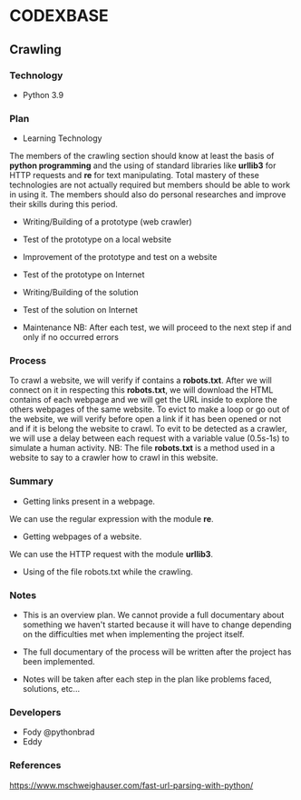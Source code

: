 # CODEXBASE
## Crawling

### Technology
- Python 3.9

### Plan

- Learning Technology

The members of the crawling section should know at least the basis of **python programming** and the using of standard libraries like **urllib3** for HTTP requests and **re** for text manipulating. Total mastery of these technologies are not actually required but members should be able to work in using it.
The members should also do personal researches and improve their skills during this period.

- Writing/Building of a prototype (web crawler)

- Test of the prototype on a local website

- Improvement of the prototype and test on a website

- Test of the prototype on Internet

- Writing/Building of the solution

- Test of the solution on Internet

- Maintenance
	NB: After each test, we will proceed to the next step if and only if no occurred errors

### Process

To crawl a website, we will verify if contains a **robots.txt**. After we will connect on it in respecting this **robots.txt**, we will download the HTML contains of each webpage and we will get the URL inside to explore the others webpages of the same website. To evict to make a loop or go out of the website, we will verify before open a link if it has been opened or not and if it is belong the website to crawl. To evit to be detected as a crawler, we will use a delay between each request with a variable value (0.5s-1s) to simulate a human activity.
	NB: The file **robots.txt** is a method used in a website to say to a crawler how to crawl in this website.

### Summary

- Getting links present in a webpage.
 
We can use the regular expression with the module **re**.

- Getting webpages of a website.
 
We can use the HTTP request with the module **urllib3**.

- Using of the file robots.txt while the crawling.

### Notes

- This is an overview plan. We cannot provide a full documentary about something we haven't started because it will have to change depending on the difficulties met when implementing the project itself.

- The full documentary of the process will be written after the project has been implemented.

- Notes will be taken after each step in the plan like problems faced, solutions, etc...

### Developers

- Fody @pythonbrad
- Eddy

### References
https://www.mschweighauser.com/fast-url-parsing-with-python/